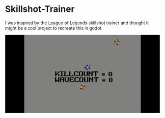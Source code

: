 # Skillshot-Trainer

I was inspired by the League of Legends skillshot trainer and thought it might be a cool project to recreate this in godot. 

![alt-text](https://github.com/sleepy-pan-da/Skillshot-Trainer/blob/039164b2e307f37ee6f73b51a5424364845ed004/Gifs/Skillshot%20Trainer%20demo.gif)
